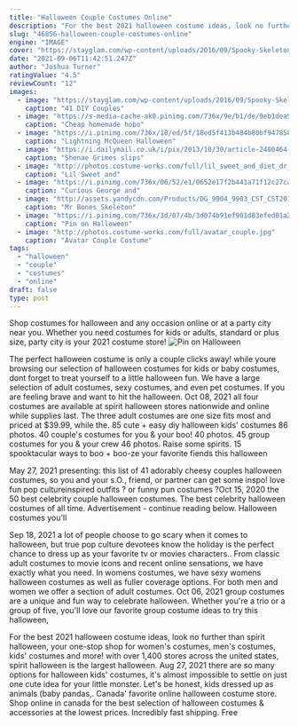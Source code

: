 ```yaml
---
title: "Halloween Couple Costumes Online"
description: "For the best 2021 halloween costume ideas, look no further than spirit halloween, your one-stop shop for women's costumes, men's costumes, kids' costumes and more! with over 1,400 stores across the united states, spirit halloween is the largest halloween"
slug: "46856-halloween-couple-costumes-online"
engine: "IMAGE"
cover: "https://stayglam.com/wp-content/uploads/2016/09/Spooky-Skeleton-Couples-Costumes.jpg"
date: "2021-09-06T11:42:51.247Z"
author: "Joshua Turner"
ratingValue: "4.5"
reviewCount: "12"
images:
  - image: "https://stayglam.com/wp-content/uploads/2016/09/Spooky-Skeleton-Couples-Costumes.jpg"
    caption: "41 DIY Couples"
  - image: "https://s-media-cache-ak0.pinimg.com/736x/9e/b1/de/9eb1dea980439c526ed89c1079df102f.jpg"
    caption: "Cheap homemade hobo"
  - image: "https://i.pinimg.com/736x/18/ed/5f/18ed5f413b484b80bf9478588a8c2d9f--lightning-mcqueen-costume-diy-costumes.jpg"
    caption: "Lightning McQueen Halloween"
  - image: "https://i.dailymail.co.uk/i/pix/2013/10/30/article-2480464-19144DAC00000578-347_634x1022.jpg"
    caption: "Shenae Grimes slips"
  - image: "http://photos.costume-works.com/full/lil_sweet_and_diet_dr_pepper.jpg"
    caption: "Lil Sweet and"
  - image: "https://i.pinimg.com/736x/06/52/e1/0652e17f2b441a71f12c27cae2a9712a--cartoon-costumes-halloween-costume-contest.jpg"
    caption: "Curious George and"
  - image: "http://assets.yandycdn.com/Products/DG_9904_9903_CST_CST2015.jpg"
    caption: "Mr Bones Skeleton"
  - image: "https://i.pinimg.com/736x/3d/07/4b/3d074b91ef901d83efed01a2603390d1--halloween-costumes--scary-costumes.jpg"
    caption: "Pin on Halloween"
  - image: "http://photos.costume-works.com/full/avatar_couple.jpg"
    caption: "Avatar Couple Costume"
tags:
  - "halloween"
  - "couple"
  - "costumes"
  - "online"
draft: false
type: post
---
```


Shop costumes for halloween and any occasion online or at a party city near you. Whether you need costumes for kids or adults, standard or plus size, party city is your 2021 costume store!
![Pin on Halloween](https://i.pinimg.com/736x/3d/07/4b/3d074b91ef901d83efed01a2603390d1--halloween-costumes--scary-costumes.jpg "Pin on Halloween")

The perfect halloween costume is only a couple clicks away! while youre browsing our selection of halloween costumes for kids or baby costumes, dont forget to treat yourself to a little halloween fun. We have a large selection of adult costumes, sexy costumes, and even pet costumes. If you are feeling brave and want to hit the halloween. Oct 08, 2021 all four costumes are available at spirit halloween stores nationwide and online while supplies last. The three adult costumes are one size fits most and priced at $39.99, while the. 85 cute + easy diy halloween kids&#39; costumes 86 photos. 40 couple&#39;s costumes for you &amp; your boo! 40 photos. 45 group costumes for you &amp; your crew 46 photos. Raise some spirits. 15 spooktacular ways to boo + boo-ze your favorite fiends this halloween
<!--inArticleAds-->

<!--galleryOne-->

May 27, 2021 presenting: this list of 41 adorably cheesy couples halloween costumes, so you and your s.O., friend, or partner can get some inspo! love fun pop cultureinspired outfits ? or funny pun costumes ?Oct 15, 2020 the 50 best celebrity couple halloween costumes. The best celebrity halloween costumes of all time. Advertisement - continue reading below. Halloween costumes you'll
<!--inArticleAds-->

<!--galleryTwo-->

Sep 18, 2021 a lot of people choose to go scary when it comes to halloween, but true pop culture devotees know the holiday is the perfect chance to dress up as your favorite tv or movies characters.. From classic adult costumes to movie icons and recent online sensations, we have exactly what you need. In womens costumes, we have sexy womens halloween costumes as well as fuller coverage options. For both men and women we offer a section of adult costumes. Oct 06, 2021 group costumes are a unique and fun way to celebrate halloween. Whether you're a trio or a group of five, you'll love our favorite group costume ideas to try this halloween,
<!--galleryThree-->

For the best 2021 halloween costume ideas, look no further than spirit halloween, your one-stop shop for women's costumes, men's costumes, kids' costumes and more! with over 1,400 stores across the united states, spirit halloween is the largest halloween. Aug 27, 2021 there are so many options for halloween kids' costumes, it's almost impossible to settle on just one cute idea for your little monster. Let's be honest, kids dressed up as animals (baby pandas,. Canada' favorite online halloween costume store. Shop online in canada for the best selection of halloween costumes & accessories at the lowest prices. Incredibly fast shipping. Free